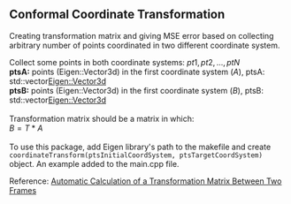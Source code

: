 ## Conformal Coordinate Transformation

Creating transformation matrix and giving MSE error based on collecting arbitrary number of points coordinated in two different coordinate system. <br/>

Collect some points in both coordinate systems: $pt1, pt2, ..., ptN$ <br/>
**ptsA:** points (Eigen::Vector3d) in the first coordinate system ($A$), ptsA: std::vector<Eigen::Vector3d> <br/>
**ptsB:** points (Eigen::Vector3d) in the first coordinate system ($B$), ptsB: std::vector<Eigen::Vector3d> <br/>
<br/>
Transformation matrix should be a matrix in which: <br/>
                                                 $B = T * A$ <br/>
<br/>
To use this package, add Eigen library's path to the makefile and create `coordinateTransform(ptsInitialCoordSystem, ptsTargetCoordSystem)` object. An example added to the main.cpp file. <br/>

Reference: [Automatic Calculation of a Transformation Matrix Between Two Frames](https://ieeexplore.ieee.org/stamp/stamp.jsp?arnumber=8271986&tag=1)